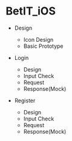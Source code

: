 # BetIT_iOS

* Design
    * Icon Design
    * Basic Prototype

* Login
    * Design
    * Input Check
    * Request
    * Response(Mock)

* Register
    * Design
    * Input Check
    * Request
    * Response(Mock)
